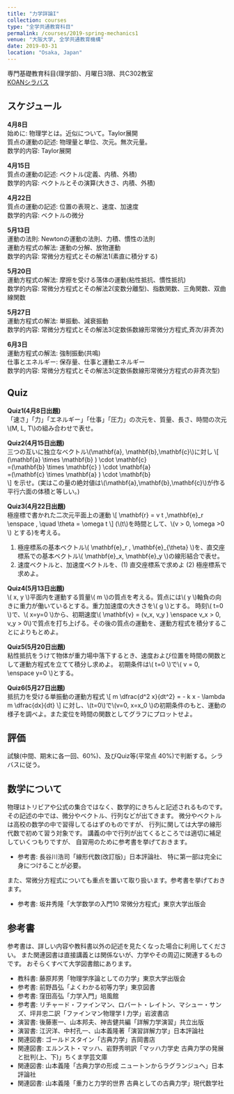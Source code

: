 ```yaml
---
title: "力学詳論I"
collection: courses
type: "全学共通教育科目"
permalink: /courses/2019-spring-mechanics1
venue: "大阪大学, 全学共通教育機構"
date: 2019-03-31
location: "Osaka, Japan"
---
```


専門基礎教育科目(理学部)、月曜日3限、共C302教室  
[KOANシラバス](https://koan.osaka-u.ac.jp/campusweb/campussquare.do?_flowExecutionKey=_c0092172A-D34D-4275-521E-BE97B258E6F1_k5B72484B-2409-8197-2A6C-DF171132E93B)

    
スケジュール
-----
<!-- br 相当は スペース2個分 -->
**4月8日**  
始めに: 物理学とは。近似について。Taylor展開  
質点の運動の記述: 物理量と単位、次元。無次元量。  
数学的内容: Taylor展開  

**4月15日**  
質点の運動の記述: ベクトル(定義、内積、外積)  
数学的内容: ベクトルとその演算(大きさ、内積、外積)  

**4月22日**  
質点の運動の記述: 位置の表現と、速度、加速度  
数学的内容: ベクトルの微分

**5月13日**  
運動の法則: Newtonの運動の法則、力積、慣性の法則  
運動方程式の解法: 運動の分解、放物運動  
数学的内容: 常微分方程式とその解法1(素直に積分する)

**5月20日**  
運動方程式の解法: 摩擦を受ける落体の運動(粘性抵抗、慣性抵抗)  
数学的内容: 常微分方程式とその解法2(変数分離型)、指数関数、三角関数、双曲線関数  

**5月27日**  
運動方程式の解法: 単振動、減衰振動  
数学的内容: 常微分方程式とその解法3(定数係数線形常微分方程式,斉次/非斉次)  

**6月3日**  
運動方程式の解法: 強制振動(共鳴)  
仕事とエネルギー: 保存量、仕事と運動エネルギー  
数学的内容: 常微分方程式とその解法3(定数係数線形常微分方程式の非斉次型)

<!--
**6月4日**  
仕事とエネルギー: 仕事と運動エネルギー、保存力と力学的エネルギー保存則、
ポテンシャルエネルギーの例  
数学的内容: 線積分、偏微分

**6月11日**  
中間試験(仕事とエネルギーまで)30分程度  

ここで振り子の運動を入れる。(2コマ使っても良い?)、三次元で定式化して、二次元運動を調べる(?) 教科書通りやるか。

その次にここを
角運動量保存: 角運動量とモーメント、中心力、面積速度  
惑星の運動：ケプラーの三つの法則、軌道

**6月18日**  
(地震のため臨時休講)  

**6月25日**  
惑星の運動: 軌道の分類、楕円運動、ケプラーの第三法則

**7月2日**  

これ以降無し。
(質点系: なぜ質点系か  
二体問題: 相対運動の分離、換算質量、衝突  ) 

 **7月9日**  
 二体問題: 連成振動  
質点系: 質量中心、全運動量、全角運動量、全エネルギーの分解

 **7月23日**  
 質点系: 全角運動量、全エネルギーの分解  
剛体運動入門:質点系から剛体へ、剛体の自由度、運動方程式

 **7月30日**  
 (臨時休講 この分は8月8日に補講。もし参加できなかった人で興味ある人は連絡ください。)  
剛体運動入門: 角運動量の表現、慣性モーメント、回転運動のエネルギー、
任意の軸の周りの慣性モーメント

 **8月6日**  
 期末試験
-->

Quiz
-----
<!-- markdownではなく、html埋め込みだと、エスケープする必要なし。
よくわからなくなったら p でくくるとよさそう。-->
**Quiz1(4月8日出題)**  
「速さ」「力」「エネルギー」「仕事」「圧力」の次元を、質量、長さ、時間の次元\\(M, L, T\\)の組み合わせで表せ。

**Quiz2(4月15日出題)**  
三つの互いに独立なベクトル\\(\mathbf{a}, \mathbf{b},\mathbf{c}\\)に対し
\\[
(\mathbf{a} \times \mathbf{b} ) \cdot \mathbf{c}  
=(\mathbf{b} \times \mathbf{c} ) \cdot \mathbf{a}  
=(\mathbf{c} \times \mathbf{a} ) \cdot \mathbf{b}  
\\]
を示せ。(実はこの量の絶対値は\\(\mathbf{a},\mathbf{b},\mathbf{c}\\)が作る平行六面の体積と等しい。)

**Quiz3(4月22日出題)**  
極座標で書かれた二次元平面上の運動
\\[
\mathbf{r} = v t \,\mathbf{e}_r \enspace , \quad \theta = \omega t
\\]
(\\(t\\)を時間として、\\(v > 0, \omega >0 \\) とする)を考える。
<ol>
<li>極座標系の基本ベクトル\( \mathbf{e}_r , \mathbf{e}_{\theta} \)を、直交座標系での基本ベクトル\( \mathbf{e}_x, \mathbf{e}_y \)の線形結合で表せ。</li>
<li>速度ベクトルと、加速度ベクトルを、(1) 直交座標系で求めよ (2) 極座標系で求めよ。</li>
</ol>


**Quiz4(5月13日出題)**  
\\( x, y \\)平面内を運動する質量\\( m \\)の質点を考える。質点には\\( y \\)軸負の向きに重力が働いているとする。重力加速度の大きさを\\( g \\)とする。
時刻\\( t=0 \\)で、\\( x=y=0 \\)から、初期速度\\( \mathbf{v} = (v_x, v_y ) \enspace v_x > 0, v_y > 0\\)で質点を打ち上げる。その後の質点の運動を、運動方程式を積分することによりもとめよ。

**Quiz5(5月20日出題)**  
粘性抵抗をうけて物体が重力場中落下するとき、速度および位置を時間の関数として運動方程式を立てて積分し求めよ。
初期条件は\\( t=0 \\)で\\( v = 0, \enspace y=0 \\)とする。

**Quiz6(5月27日出題)**  
抵抗力を受ける単振動の運動方程式
\\[
  m \dfrac{d^2 x}{dt^2} = - k x - \lambda m \dfrac{dx}{dt}
\\]
に対し、\\(t=0\\)で\\(v=0, x=x_0 \\)の初期条件のもと、運動の様子を調べよ。また変位を時間の関数としてグラフにプロットせよ。

評価
-----
試験(中間、期末に各一回、60%)、及びQuiz等(平常点 40%)で判断する。シラバスに従う。



数学について
-----
物理はトリビアや公式の集合ではなく、数学的にきちんと記述されるものです。
その記述の中では、微分やベクトル、行列などが出てきます。
微分やベクトルは高校の数学の中で習得してるはずのものですが、
行列に関しては大学の線形代数で初めて習う対象です。
講義の中で行列が出てくるところでは適切に補足していくつもりですが、
自習用のために参考書を挙げておきます。
* 参考書: 長谷川浩司「線形代数(改訂版)」日本評論社、
特に第一部は完全に身につけることが必要。  

また、常微分方程式についても重点を置いて取り扱います。参考書を挙げておきます。

* 参考書: 坂井秀隆「大学数学の入門10 常微分方程式」東京大学出版会


参考書
-----
参考書は、詳しい内容や教科書以外の記述を見たくなった場合に利用してください。
また関連図書は直接講義とは関係ないが、力学やその周辺に関連するものです。
おそらくすべて大学図書館にあります。
* 教科書: 藤原邦男「物理学序論としての力学」東京大学出版会
* 参考書: 前野昌弘「よくわかる初等力学」東京図書
* 参考書: 窪田高弘「力学入門」培風館
* 参考書: リチャード・ファインマン、ロバート・レイトン、マシュー・サンズ、坪井忠二訳「ファインマン物理学 I 力学」岩波書店
* 演習書: 後藤憲一、山本邦夫、神吉健共編「詳解力学演習」共立出版
* 演習書: 江沢洋、中村孔一、山本義隆著「演習詳解力学」日本評論社
* 関連図書: ゴールドスタイン「古典力学」吉岡書店
* 関連図書: エルンスト・マッハ、岩野秀明訳「マッハ力学史 古典力学の発展と批判(上、下)」ちくま学芸文庫
* 関連図書: 山本義隆「古典力学の形成 ニュートンからラグランジュへ」日本評論社
* 関連図書: 山本義隆「重力と力学的世界 古典としての古典力学」現代数学社
